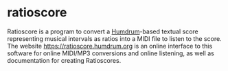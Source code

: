 ratioscore
===========

Ratioscore is a program to convert a [Humdrum](https://www.humdrum.org)-based textual
score representing musical intervals as ratios into a MIDI file to listen to the score.
The website https://ratioscore.humdrum.org is an online interface to this software for online
MIDI/MP3 conversions and online listening, as well as documentation for creating Ratioscores.

